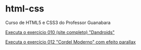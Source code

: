 # html-css
Curso de HTML5 e CSS3 do Professor Guanabara

<a href="https://adrianogomesfilho.github.io/projeto-android/index.html">Executa o exercício 010 (site completo) "Dandroids" </a>

<a href="https://adrianogomesfilho.github.io/projeto-cordel/index.html">Executa o exercício 012 "Cordel Moderno" com efeito parallax </a>
